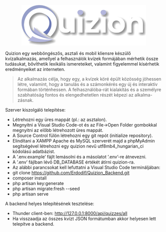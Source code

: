 <p align="center"><img src="public/images/logo.png" width="400"></p>

Quizion egy webböngészős, asztali és mobil kliensre készülő kvízalkalmazás, amellyel a felhasználók kvízek formájában mérhetik össze tudásukat, bővíthetik lexikális ismereteiket, valamint figyelemmel kísérhetik eredményeiket az interneten.
> Az alkalmazás célja, hogy egy, a kvízek köré épült közösség jöhessen létre, valamint, hogy a tanulás és a számonkérés egy új és interaktív formában történhessen. A felhasználóba-rát kialakítás és a személyre szabhatóság fontos és elengedhetetlen részét képezi az alkalma-zásnak.

Szerver kiszolgáló telepítése:
- Létrehozni egy üres mappát (pl.: az asztalon).
- Megnyitni a Visual Studio Code-ot és az File->Open Folder gombokkal megnyitni az előbb létrehozott üres mappát.
- A Source Control fülön létrehozni egy git repót (initialize repository).
- Elindítani a XAMPP Apache és MySQL szerverét majd a phpMyAdmin segítségével létrehozni egy quizion nevű utf8mb4_hungarian_ci kódolású adatbázist.
- A ’.env.example’ fájlt lemásolni és a másolatot ’.env’-re átnevezni.
- A ’.env’ fájlban lévő DB_DATABASE értékét átírni quizion-ra.
- Az alábbi parancsokat kell lefuttatni a Visual Studio Code termináljában:
- git clone https://github.com/Erdodif/Quizion_Backend.git
- composer install
- php artisan key:generate 
- php artisan migrate:fresh --seed
- php artisan serve

A backend helyes telepítésének tesztelése:
- Thunder client-ben: http://127.0.0.1:8000/api/quizzes/all
- Ha visszaadja az összes kvízt JSON formátumban akkor helyesen lett telepítve a backend.

